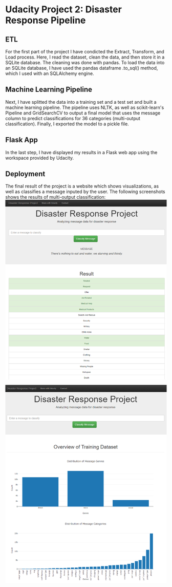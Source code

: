 # Udacity Project 2: Disaster Response Pipeline

## ETL
For the first part of the project I have condicted the Extract, Transform, and Load process. Here, I read the dataset, clean the data, and then store it in a SQLite database. The cleaning was done with pandas.
To load the data into an SQLite database, I have used the pandas dataframe .to_sql() method, which I used with an SQLAlchemy engine.

## Machine Learning Pipeline
Next, I have splitted the data into a training set and a test set and built a machine learning pipeline.
The pipeline uses NLTK, as well as scikit-learn's Pipeline and GridSearchCV to output a final model that uses the message column to predict classifications for 36 categories (multi-output classification).
Finally, I exported the model to a pickle file.

## Flask App
In the last step, I have displayed my results in a Flask web app using the workspace provided by Udacity.

## Deployment
The final result of the project is a website which shows visualizations, as well as classifies a message inputed by the user. The following screenshots shows the results of multi-output classification:</br>
![](https://github.com/tmargary/disaster_response_pipelines/blob/master/deployment_screenshots/2.png)</br>


![](https://github.com/tmargary/disaster_response_pipelines/blob/master/deployment_screenshots/1.png)
